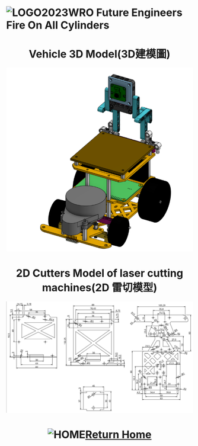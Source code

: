 ![LOGO](./img/logo.png)2023WRO Future Engineers Fire On All Cylinders  
====
# <div align="center">Vehicle 3D Model(3D建模圖)</div>
![LOGO](./img/Vehicle_cad.png)

# <div align="center"> 2D Cutters Model of laser cutting machines(2D 雷切模型) </div>
![LOGO](./img/2D_Cutters.png)

# <div align="center">![HOME](./img/Home.png)[Return Home](../)</div>  
